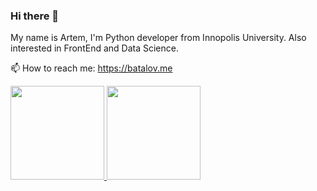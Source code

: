 ### Hi there 👋

My name is Artem, I'm Python developer from Innopolis University. Also interested in FrontEnd and Data Science.

📫 How to reach me: https://batalov.me

<a href="#"><img src="https://github-readme-stats.vercel.app/api/top-langs/?username=bart02&layout=compact&langs_count=8&theme=dark" height="150px" /> <img src="https://github-readme-stats.vercel.app/api?username=bart02&count_private=true&theme=dark" height="150px" /></a>


<!--
**bart02/bart02** is a ✨ _special_ ✨ repository because its `README.md` (this file) appears on your GitHub profile.

Here are some ideas to get you started:

- 🔭 I’m currently working on ...
- 🌱 I’m currently learning ...
- 👯 I’m looking to collaborate on ...
- 🤔 I’m looking for help with ...
- 💬 Ask me about ...
- 📫 How to reach me: ...
- 😄 Pronouns: ...
- ⚡ Fun fact: ...
-->

